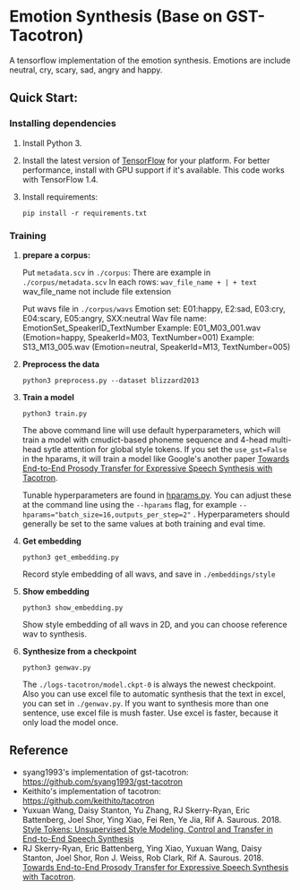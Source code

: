 # Emotion Synthesis (Base on GST-Tacotron)

A tensorflow implementation of the emotion synthesis.
Emotions are include neutral, cry, scary, sad, angry and happy.

## Quick Start:

### Installing dependencies

1. Install Python 3.

2. Install the latest version of [TensorFlow](https://www.tensorflow.org/install/) for your platform. For better performance, install with GPU support if it's available. This code works with TensorFlow 1.4.

3. Install requirements:

   ```
   pip install -r requirements.txt
   ```

### Training

1. **prepare a corpus:**

   Put `metadata.scv` in `./corpus`: 
   There are example in `./corpus/metadata.scv`
   In each rows: `wav_file_name + | + text`
   wav_file_name not include file extension

   Put wavs file in  `./corpus/wavs`
   Emotion set: E01:happy, E2:sad, E03:cry, E04:scary, E05:angry, SXX:neutral
   Wav file name: EmotionSet_SpeakerID_TextNumber
   Example: E01_M03_001.wav (Emotion=happy, SpeakerId=M03, TextNumber=001)
   Example: S13_M13_005.wav (Emotion=neutral, SpeakerId=M13, TextNumber=005)

2. **Preprocess the data**
    
   ```
   python3 preprocess.py --dataset blizzard2013
   ```

3. **Train a model**

   ```
   python3 train.py
   ```
   
   The above command line will use default hyperparameters, which will train a model with cmudict-based phoneme sequence and 4-head multi-head sytle attention for global style tokens. If you set the `use_gst=False` in the hparams, it will train a model like Google's another paper [Towards End-to-End Prosody Transfer for Expressive Speech Synthesis with Tacotron](https://arxiv.org/abs/1803.09047).

   Tunable hyperparameters are found in [hparams.py](hparams.py). You can adjust these at the command line using the `--hparams` flag, for example `--hparams="batch_size=16,outputs_per_step=2"` . Hyperparameters should generally be set to the same values at both training and eval time.

4. **Get embedding**

   ```
   python3 get_embedding.py
   ```

   Record style embedding of all wavs, and save in `./embeddings/style`

5. **Show embedding**
   
   ```
   python3 show_embedding.py
   ```

   Show style embedding of all wavs in 2D, and you can choose reference wav to synthesis.

6. **Synthesize from a checkpoint**

   ```
   python3 genwav.py
   ```

   The `./logs-tacotron/model.ckpt-0` is always the newest checkpoint. 
   Also you can use excel file to automatic synthesis that the text in excel, you can set in `./genwav.py`.
   If you want to synthesis more than one sentence, use excel file is mush faster.
   Use excel is faster, because it only load the model once.

## Reference
  -  syang1993's implementation of gst-tacotron: https://github.com/syang1993/gst-tacotron
  -  Keithito's implementation of tacotron: https://github.com/keithito/tacotron
  -  Yuxuan Wang, Daisy Stanton, Yu Zhang, RJ Skerry-Ryan, Eric Battenberg, Joel Shor, Ying Xiao, Fei Ren, Ye Jia, Rif A. Saurous. 2018. [Style Tokens: Unsupervised Style Modeling, Control and Transfer in End-to-End Speech Synthesis](https://arxiv.org/abs/1803.09017)
  - RJ Skerry-Ryan, Eric Battenberg, Ying Xiao, Yuxuan Wang, Daisy Stanton, Joel Shor, Ron J. Weiss, Rob Clark, Rif A. Saurous. 2018. [Towards End-to-End Prosody Transfer for Expressive Speech Synthesis with Tacotron](https://arxiv.org/abs/1803.09047).
